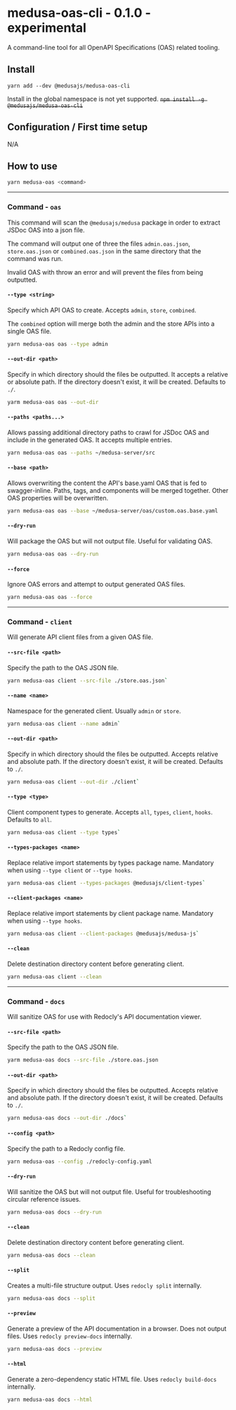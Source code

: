 # medusa-oas-cli - 0.1.0 - experimental

A command-line tool for all OpenAPI Specifications (OAS) related tooling.

## Install

`yarn add --dev @medusajs/medusa-oas-cli`

Install in the global namespace is not yet supported.
~~`npm install -g @medusajs/medusa-oas-cli`~~

## Configuration / First time setup

N/A

## How to use

```bash
yarn medusa-oas <command>
```

---

### Command - `oas`

This command will scan the `@medusajs/medusa` package in order to extract JSDoc OAS into a json file.

The command will output one of three the files `admin.oas.json`, `store.oas.json` or `combined.oas.json` in the same
directory that the command was run.

Invalid OAS with throw an error and will prevent the files from being outputted.

#### `--type <string>`

Specify which API OAS to create. Accepts `admin`, `store`, `combined`.

The `combined` option will merge both the admin and the store APIs into a single OAS file.

```bash
yarn medusa-oas oas --type admin
```

#### `--out-dir <path>`

Specify in which directory should the files be outputted. It accepts a relative or absolute path.
If the directory doesn't exist, it will be created. Defaults to `./`.

```bash
yarm medusa-oas oas --out-dir
```

#### `--paths <paths...>`

Allows passing additional directory paths to crawl for JSDoc OAS and include in the generated OAS.
It accepts multiple entries.

```bash
yarn medusa-oas oas --paths ~/medusa-server/src
```

#### `--base <path>`

Allows overwriting the content the API's base.yaml OAS that is fed to swagger-inline.
Paths, tags, and components will be merged together. Other OAS properties will be overwritten.

```bash
yarn medusa-oas oas --base ~/medusa-server/oas/custom.oas.base.yaml
```

#### `--dry-run`

Will package the OAS but will not output file. Useful for validating OAS.

```bash
yarn medusa-oas oas --dry-run
```

#### `--force`

Ignore OAS errors and attempt to output generated OAS files.

```bash
yarn medusa-oas oas --force
```

---

### Command - `client`

Will generate API client files from a given OAS file.

#### `--src-file <path>`

Specify the path to the OAS JSON file.

```bash
yarn medusa-oas client --src-file ./store.oas.json`
```

#### `--name <name>`

Namespace for the generated client. Usually `admin` or `store`.

```bash
yarn medusa-oas client --name admin`
```

#### `--out-dir <path>`

Specify in which directory should the files be outputted. Accepts relative and absolute path.
If the directory doesn't exist, it will be created. Defaults to `./`.

```bash
yarn medusa-oas client --out-dir ./client`
```

#### `--type <type>`

Client component types to generate. Accepts `all`, `types`, `client`, `hooks`.
Defaults to `all`.

```bash
yarn medusa-oas client --type types`
```

#### `--types-packages <name>`

Replace relative import statements by types package name. Mandatory when using `--type client` or `--type hooks`.

```bash
yarn medusa-oas client --types-packages @medusajs/client-types`
```

#### `--client-packages <name>`

Replace relative import statements by client package name. Mandatory when using `--type hooks`.

```bash
yarn medusa-oas client --client-packages @medusajs/medusa-js`
```

#### `--clean`

Delete destination directory content before generating client.

```bash
yarn medusa-oas client --clean
```

---

### Command - `docs`

Will sanitize OAS for use with Redocly's API documentation viewer.

#### `--src-file <path>`

Specify the path to the OAS JSON file.

```bash
yarm medusa-oas docs --src-file ./store.oas.json
```

#### `--out-dir <path>`

Specify in which directory should the files be outputted. Accepts relative and absolute path.
If the directory doesn't exist, it will be created. Defaults to `./`.

```bash
yarn medusa-oas docs --out-dir ./docs`
```

#### `--config <path>`

Specify the path to a Redocly config file.

```bash
yarn medusa-oas --config ./redocly-config.yaml
```

#### `--dry-run`

Will sanitize the OAS but will not output file. Useful for troubleshooting circular reference issues.

```bash
yarn medusa-oas docs --dry-run
```

#### `--clean`

Delete destination directory content before generating client.

```bash
yarn medusa-oas docs --clean
```

#### `--split`

Creates a multi-file structure output. Uses `redocly split` internally.

```bash
yarn medusa-oas docs --split
```

#### `--preview`

Generate a preview of the API documentation in a browser. Does not output files. Uses `redocly preview-docs` internally.

```bash
yarn medusa-oas docs --preview
```

#### `--html`

Generate a zero-dependency static HTML file. Uses `redocly build-docs` internally.

```bash
yarn medusa-oas docs --html
```
